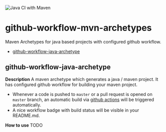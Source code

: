 ![Java CI with Maven](https://github.com/hemantsonu20/github-workflow-mvn-archetypes/workflows/Java%20CI%20with%20Maven/badge.svg)


# github-workflow-mvn-archetypes
Maven Archetypes for java based projects with configured github workflow.

* [github-workflow-java-archetype](#github-workflow-java-archetype)

## github-workflow-java-archetype
**Description**
A maven archetype which generates a java / maven project. It has configured github workflow for building your maven project.  

- Whenever a code is pushed to `master` or a pull request is opened on `master` branch, an automatic build via
[github actions](https://docs.github.com/en/actions) will be triggered automatically.
- A nice workflow badge with build status will be visible in your README.md.

**How to use**
TODO
